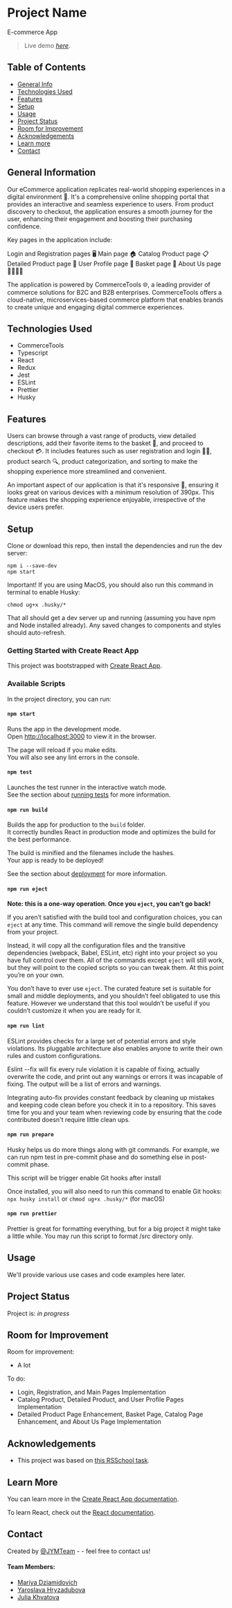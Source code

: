 # Project Name
E-commerce App
> Live demo [_here_]().

## Table of Contents
* [General Info](#general-information)
* [Technologies Used](#technologies-used)
* [Features](#features)
* [Setup](#setup)
* [Usage](#usage)
* [Project Status](#project-status)
* [Room for Improvement](#room-for-improvement)
* [Acknowledgements](#acknowledgements)
* [Learn more](#learn-more)
* [Contact](#contact)
<!-- * [License](#license) -->


## General Information

Our eCommerce application replicates real-world shopping experiences in a digital environment 🏪. It's a comprehensive online shopping portal that provides an interactive and seamless experience to users. From product discovery to checkout, the application ensures a smooth journey for the user, enhancing their engagement and boosting their purchasing confidence.

Key pages in the application include:

Login and Registration pages 🖥️
Main page 🏠
Catalog Product page 📋
Detailed Product page 🔎
User Profile page 👤
Basket page 🛒
About Us page 🙋‍♂️🙋‍♀️

The application is powered by CommerceTools 🌐, a leading provider of commerce solutions for B2C and B2B enterprises. CommerceTools offers a cloud-native, microservices-based commerce platform that enables brands to create unique and engaging digital commerce experiences.


## Technologies Used
- CommerceTools
- Typescript
- React
- Redux
- Jest
- ESLint
- Prettier
- Husky

## Features

Users can browse through a vast range of products, view detailed descriptions, add their favorite items to the basket 🛒, and proceed to checkout 💳. It includes features such as user registration and login 📝🔐, product search 🔍, product categorization, and sorting to make the shopping experience more streamlined and convenient.

An important aspect of our application is that it's responsive 📲, ensuring it looks great on various devices with a minimum resolution of 390px. This feature makes the shopping experience enjoyable, irrespective of the device users prefer.

## Setup
Clone or download this repo, then install the dependencies and run the dev server:

~~~
npm i --save-dev
npm start
~~~

Important! If you are using MacOS, you should also run this command in terminal to enable Husky:
~~~
chmod ug+x .husky/*
~~~
That all should get a dev server up and running (assuming you have npm and Node installed already). Any saved changes to components and styles should auto-refresh.

### Getting Started with Create React App

This project was bootstrapped with [Create React App](https://github.com/facebook/create-react-app).

### Available Scripts

In the project directory, you can run:
#### `npm start`

Runs the app in the development mode.\
Open [http://localhost:3000](http://localhost:3000) to view it in the browser.

The page will reload if you make edits.\
You will also see any lint errors in the console.

#### `npm test`

Launches the test runner in the interactive watch mode.\
See the section about [running tests](https://facebook.github.io/create-react-app/docs/running-tests) for more information.

#### `npm run build`

Builds the app for production to the `build` folder.\
It correctly bundles React in production mode and optimizes the build for the best performance.

The build is minified and the filenames include the hashes.\
Your app is ready to be deployed!

See the section about [deployment](https://facebook.github.io/create-react-app/docs/deployment) for more information.

#### `npm run eject`

**Note: this is a one-way operation. Once you `eject`, you can’t go back!**

If you aren’t satisfied with the build tool and configuration choices, you can `eject` at any time. This command will remove the single build dependency from your project.

Instead, it will copy all the configuration files and the transitive dependencies (webpack, Babel, ESLint, etc) right into your project so you have full control over them. All of the commands except `eject` will still work, but they will point to the copied scripts so you can tweak them. At this point you’re on your own.

You don’t have to ever use `eject`. The curated feature set is suitable for small and middle deployments, and you shouldn’t feel obligated to use this feature. However we understand that this tool wouldn’t be useful if you couldn’t customize it when you are ready for it.
#### `npm run lint`
ESLint provides checks for a large set of potential errors and style violations. Its pluggable architecture also enables anyone to write their own rules and custom configurations.

Eslint --fix will fix every rule violation it is capable of fixing, actually overwrite the code, and print out any warnings or errors it was incapable of fixing. The output will be a list of errors and warnings.

Integrating auto-fix provides constant feedback by cleaning up mistakes and keeping code clean before you check it in to a repository. This saves time for you and your team when reviewing code by ensuring that the code contributed doesn't require little clean ups.

 #### `npm run prepare`
 Husky helps us do more things along with git commands. For example, we can run npm test in pre-commit phase and do something else in post-commit phase.

This script will be trigger enable Git hooks after install

Once installed, you will also need to run this command to enable Git hooks:
`npx husky install` or `chmod ug+x .husky/*` (for macOS)
####  `npm run prettier`
 Prettier is great for formatting everything, but for a big project it might take a little while. You may run this script to format /src directory only.
## Usage

We'll provide various use cases and code examples here later.

## Project Status
Project is: _in progress_

## Room for Improvement

Room for improvement:
- A lot

To do:
- Login, Registration, and Main Pages Implementation
- Catalog Product, Detailed Product, and User Profile Pages Implementation
- Detailed Product Page Enhancement, Basket Page, Catalog Page Enhancement, and About Us Page Implementation


## Acknowledgements
- This project was based on [this RSSchool task](https://github.com/rolling-scopes-school/tasks/tree/master/tasks/eCommerce-Application).

## Learn More

You can learn more in the [Create React App documentation](https://facebook.github.io/create-react-app/docs/getting-started).

To learn React, check out the [React documentation](https://reactjs.org/).

## Contact
Created by [@JYMTeam](https://github.com/JYMTeam/) - - feel free to contact us!
  #### Team Members:
- [Mariya Dziamidovich](https://github.com/mariyademy)
- [Yaroslava Hryzadubova](https://github.com/yaroslavagd)
- [Julia Khvatova](https://github.com/jkhvatova)